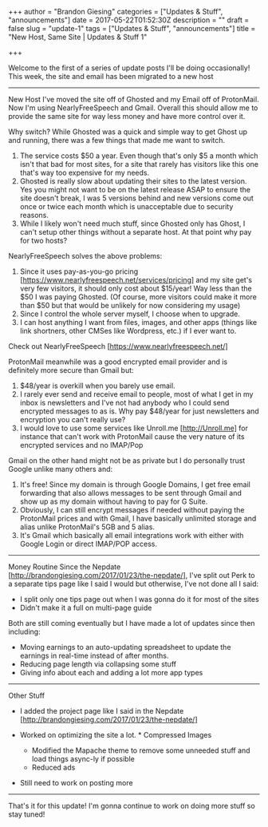 +++
author = "Brandon Giesing"
categories = ["Updates & Stuff", "announcements"]
date = 2017-05-22T01:52:30Z
description = ""
draft = false
slug = "update-1"
tags = ["Updates & Stuff", "announcements"]
title = "New Host, Same Site | Updates & Stuff 1"

+++

Welcome to the first of a series of update posts I'll be doing occasionally!
This week, the site and email has been migrated to a new host


--------------------------------------------------------------------------------

New Host
I've moved the site off of Ghosted and my Email off of ProtonMail. Now I'm using
NearlyFreeSpeech and Gmail. Overall this should allow me to provide the same
site for way less money and have more control over it.

Why switch?
While Ghosted was a quick and simple way to get Ghost up and running, there was
a few things that made me want to switch.

 1. The service costs $50 a year. Even though that's only $5 a month which isn't
    that bad for most sites, for a site that rarely has visitors like this one
    that's way too expensive for my needs.
 2. Ghosted is really slow about updating their sites to the latest version. Yes
    you might not want to be on the latest release ASAP to ensure the site
    doesn't break, I was 5 versions behind and new versions come out once or
    twice each month which is unacceptable due to security reasons.
 3. While I likely won't need much stuff, since Ghosted only has Ghost, I can't
    setup other things without a separate host. At that point why pay for two
    hosts?

NearlyFreeSpeech solves the above problems:

 1. Since it uses pay-as-you-go pricing
    [https://www.nearlyfreespeech.net/services/pricing]  and my site get's very
    few visitors, it should only cost about $15/year! Way less than the $50 I
    was paying Ghosted. (Of course, more visitors could make it more than $50
    but that would be unlikely for now considering my usage)
 2. Since I control the whole server myself, I choose when to upgrade.
 3. I can host anything I want from files, images, and other apps (things like
    link shortners, other CMSes like Wordpress, etc.) if I ever want to.

Check out NearlyFreeSpeech [https://www.nearlyfreespeech.net/]

ProtonMail meanwhile was a good encrypted email provider and is definitely more
secure than Gmail but:

 1. $48/year is overkill when you barely use email.
 2. I rarely ever send and receive email to people, most of what I get in my
    inbox is newsletters and I've not had anybody who I could send encrypted
    messages to as is. Why pay $48/year for just newsletters and encryption you
    can't really use?
 3. I would love to use some services like Unroll.me [http://Unroll.me]  for
    instance that can't work with ProtonMail cause the very nature of its
    encrypted services and no IMAP/Pop

Gmail on the other hand might not be as private but I do personally trust Google
unlike many others and:

 1. It's free! Since my domain is through Google Domains, I get free email
    forwarding that also allows messages to be sent through Gmail and show up as
    my domain without having to pay for G Suite.
 2. Obviously, I can still encrypt messages if needed without paying the
    ProtonMail prices and with Gmail, I have basically unlimited storage and
    alias unlike ProtonMail's 5GB and 5 alias.
 3. It's Gmail which basically all email integrations work with either with
    Google Login or direct IMAP/POP access.


--------------------------------------------------------------------------------

Money Routine
Since the Nepdate [http://brandongiesing.com/2017/01/23/the-nepdate/], I've
split out Perk to a separate tips page like I said I would but otherwise, I've
not done all I said:

 * I split only one tips page out when I was gonna do it for most of the sites
 * Didn't make it a full on multi-page guide

Both are still coming eventually but I have made a lot of updates since then
including:

 * Moving earnings to an auto-updating spreadsheet to update the earnings in
   real-time instead of after months.
 * Reducing page length via collapsing some stuff
 * Giving info about each and adding a lot more app types


--------------------------------------------------------------------------------

Other Stuff
 * I added the project page like I said in the Nepdate
   [http://brandongiesing.com/2017/01/23/the-nepdate/]
 * Worked on optimizing the site a lot. * Compressed Images
    * Modified the Mapache theme to remove
      some unneeded stuff and load things async-ly if possible
    * Reduced ads
   
   
 * Still need to work on posting more


--------------------------------------------------------------------------------

That's it for this update! I'm gonna continue to work on doing more stuff so
stay tuned!

